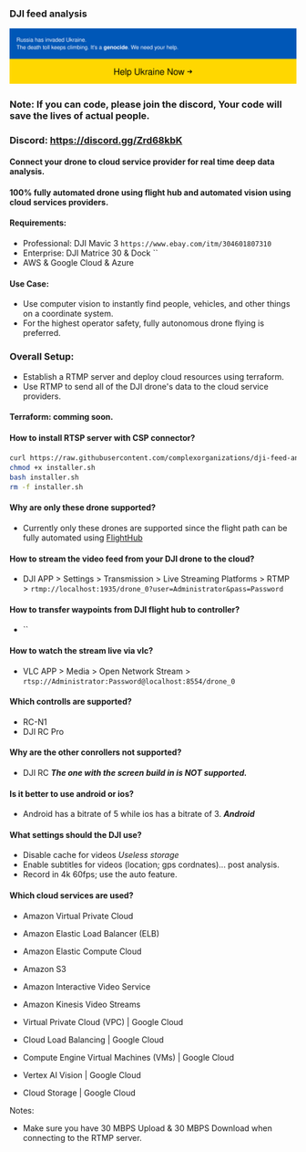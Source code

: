 ### DJI feed analysis

[![SWUbanner](https://raw.githubusercontent.com/vshymanskyy/StandWithUkraine/main/banner2-direct.svg)](https://github.com/vshymanskyy/StandWithUkraine/blob/main/docs/README.md)

### Note: If you can code, please join the discord, Your code will save the lives of actual people.
### Discord: https://discord.gg/Zrd68kbK

#### Connect your drone to cloud service provider for real time deep data analysis.
#### 100% fully automated drone using flight hub and automated vision using cloud services providers.

#### Requirements:
- Professional: DJI Mavic 3 `https://www.ebay.com/itm/304601807310`
- Enterprise: DJI Matrice 30 & Dock ``
- AWS & Google Cloud & Azure

#### Use Case:
- Use computer vision to instantly find people, vehicles, and other things on a coordinate system.
- For the highest operator safety, fully autonomous drone flying is preferred.

### Overall Setup:
- Establish a RTMP server and deploy cloud resources using terraform.
- Use RTMP to send all of the DJI drone's data to the cloud service providers.

#### Terraform: comming soon.

#### How to install RTSP server with CSP connector?
``` bash
curl https://raw.githubusercontent.com/complexorganizations/dji-feed-analysis/main/installer.sh -o installer.sh
chmod +x installer.sh
bash installer.sh
rm -f installer.sh
```

#### Why are only these drone supported?
- Currently only these drones are supported since the flight path can be fully automated using [FlightHub](https://www.dji.com/flighthub-2)

#### How to stream the video feed from your DJI drone to the cloud?
- DJI APP > Settings > Transmission > Live Streaming Platforms > RTMP > `rtmp://localhost:1935/drone_0?user=Administrator&pass=Password`

#### How to transfer waypoints from DJI flight hub to controller?
- ``

#### How to watch the stream live via vlc?
- VLC APP > Media > Open Network Stream > `rtsp://Administrator:Password@localhost:8554/drone_0`

#### Which controlls are supported?
- RC-N1
- DJI RC Pro

#### Why are the other conrollers not supported?
- DJI RC ***The one with the screen build in is NOT supported.***

#### Is it better to use android or ios?
- Android has a bitrate of 5 while ios has a bitrate of 3. ***Android***

#### What settings should the DJI use?
- Disable cache for videos *Useless storage*
- Enable subtitles for videos (location; gps cordnates)... post analysis.
- Record in 4k 60fps; use the auto feature.

#### Which cloud services are used?
- Amazon Virtual Private Cloud
- Amazon Elastic Load Balancer (ELB)
- Amazon Elastic Compute Cloud
- Amazon S3
- Amazon Interactive Video Service
- Amazon Kinesis Video Streams

- Virtual Private Cloud (VPC) | Google Cloud
- Cloud Load Balancing | Google Cloud
- Compute Engine Virtual Machines (VMs) | Google Cloud
- Vertex AI Vision | Google Cloud
- Cloud Storage | Google Cloud

Notes:
- Make sure you have 30 MBPS Upload & 30 MBPS Download when connecting to the RTMP server.
